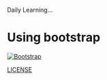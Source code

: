 Daily Learning...

# Using bootstrap

[![Bootstrap](https://user-images.githubusercontent.com/95108889/159361519-1565bae3-dd30-4142-bb81-0eb1e77524fa.png)](https://njtsb1.github.io/Using-bootstrap/)

[LICENSE](./LICENSE)
